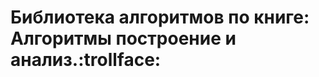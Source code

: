 Библиотека алгоритмов по книге: Алгоритмы построение и анализ.:trollface:
=========================================================================